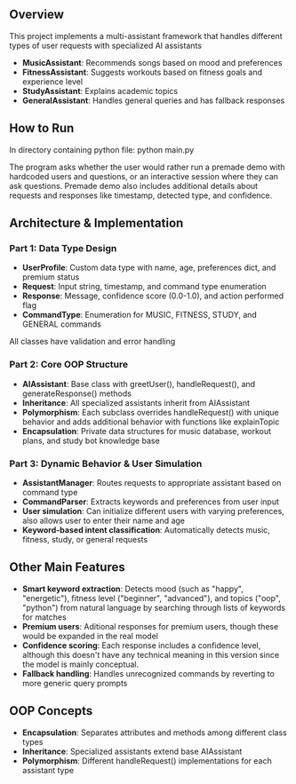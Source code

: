 ## Overview

This project implements a multi-assistant framework that handles different types of user requests with specialized AI assistants

- **MusicAssistant**: Recommends songs based on mood and preferences
- **FitnessAssistant**: Suggests workouts based on fitness goals and experience level
- **StudyAssistant**: Explains academic topics
- **GeneralAssistant**: Handles general queries and has fallback responses

## How to Run

In directory containing python file:
python main.py

The program asks whether the user would rather run a premade demo with hardcoded users and questions, or an interactive session where they can ask questions. Premade demo also includes additional details about requests and responses like timestamp, detected type, and confidence.

## Architecture & Implementation

### Part 1: Data Type Design
- **UserProfile**: Custom data type with name, age, preferences dict, and premium status
- **Request**: Input string, timestamp, and command type enumeration
- **Response**: Message, confidence score (0.0-1.0), and action performed flag
- **CommandType**: Enumeration for MUSIC, FITNESS, STUDY, and GENERAL commands

All classes have validation and error handling

### Part 2: Core OOP Structure
- **AIAssistant**: Base class with greetUser(), handleRequest(), and generateResponse() methods
- **Inheritance**: All specialized assistants inherit from AIAssistant
- **Polymorphism**: Each subclass overrides handleRequest() with unique behavior and adds additional behavior with functions like explainTopic
- **Encapsulation**: Private data structures for music database, workout plans, and study bot knowledge base

### Part 3: Dynamic Behavior & User Simulation
- **AssistantManager**: Routes requests to appropriate assistant based on command type
- **CommandParser**: Extracts keywords and preferences from user input
- **User simulation**: Can initialize different users with varying preferences, also allows user to enter their name and age
- **Keyword-based intent classification**: Automatically detects music, fitness, study, or general requests

## Other Main Features

- **Smart keyword extraction**: Detects mood (such as "happy", "energetic"), fitness level ("beginner", "advanced"), and topics ("oop", "python") from natural language by searching through lists of keywords for matches
- **Premium users**: Aditional responses for premium users, though these would be expanded in the real model
- **Confidence scoring**: Each response includes a confidence level, although this doesn't have any technical meaning in this version since the model is mainly conceptual.
- **Fallback handling**: Handles unrecognized commands by reverting to more generic query prompts


## OOP Concepts

- **Encapsulation**: Separates attributes and methods among different class types
- **Inheritance**: Specialized assistants extend base AIAssistant
- **Polymorphism**: Different handleRequest() implementations for each assistant type
